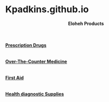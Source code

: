 # Kpadkins.github.io
<html>

<head>
  
</head>

<body>
 
<center>
<b>
<heading1> Eloheh Products 
</b>
</center>
<br><br><br>
<b>
<u>
<heading4>Prescription Drugs 
</u>
</b>
<br><br><br>
<b>
<u>
<heading4>Over-The-Counter Medicine
</u>
</b>
<br><br><br>
<b>
<u>
<heading4>First Aid
</u>
</b>
<br><br><br>
<b>
<u>
<heading4>Health diagnostic Supplies
</u>
</b>


</body>

</html>

